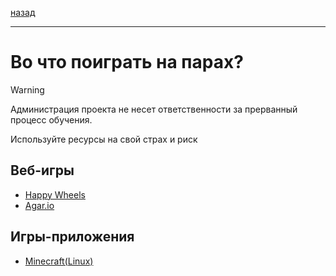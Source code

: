 [назад](../../README.md)
***
# Во что поиграть на парах?
> [!WARNING]
> Администрация проекта не несет ответственности за прерванный процесс обучения.
> 
> Используйте ресурсы на свой страх и риск

## Веб-игры
+ [Happy Wheels](https://totaljerkface.com/happy_wheels.tjf)
+ [Agar.io](https://agar.io/)

## Игры-приложения
+ [Minecraft(Linux)](Minecraft.md)
